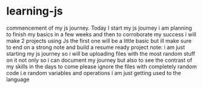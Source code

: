 # learning-js
commencement of my js journey.
Today I start my js journey i am planning to finish my basics in a few weeks and then to corroborate my success i will make 2 projects using Js the first one will be a little basic but ill make sure to end on a strong note and build a resume ready project
note: i am just starting my js journey so i will be uploading files with the most random stuff on it not only so i can document my journey but also to see the contrast of my skills in the days to come
please ignore the files with completely random code i.e random variables and operations i am just getting used to the language
